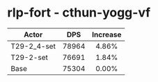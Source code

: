 # rlp-fort - cthun-yogg-vf
| Actor | DPS | Increase |
|---|:---:|:---:|
|T29-2_4-set|78964|4.86%|
|T29-2-set|76691|1.84%|
|Base|75304|0.00%|
